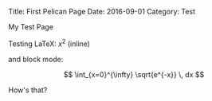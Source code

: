 Title: First Pelican Page
Date: 2016-09-01
Category: Test

My Test Page

Testing LaTeX: $x^2$ (inline)

and block mode:

$$ \int_{x=0}^{\infty} \sqrt{e^{-x}} \, dx $$

How's that?
